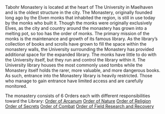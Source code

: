 <!-- TITLE: Tabhor Monastery -->
<!-- SUBTITLE: A quick summary of Tabhor Monastery -->

Tabohr Monastery is located at the heart of The University in Maelhaven and is the oldest structure in the city. The Monastery, originally founded long ago by the Elven monks that inhabited the region, is still in use today by the monks who built it. Though the monks were originally exclusively Elves, as the city and country around the monastery has grown into a melting pot, so too has the order of monks. The primary mission of the monks is the maintenance and growth of its famous library. As the library’s collection of books and scrolls have grown to fill the space within the monastery walls, the University surrounding the Monastery has provided additional space for the expanded library. The monks have little to do with the University itself, but they run and control the library within it. The University library houses the most commonly used tombs while the Monastery itself holds the rarer, more valuable, and more dangerous books. As such, entrance into the Monastery library is heavily restricted. Those who manage to gain entrance have limited access and are carefully monitored.

The monastery consists of 6 Orders each with different responsibilities toward the Library:
[Order of Arcanum](public/places/tabhormonastery/order_arcanum)
[Order of Nature](public/places/tabhormonastery/order_nature)
[Order of Religion](public/places/tabhormonastery/order_religion)
[Order of Secrets](public/places/tabhormonastery/order_secrets)
[Order of Combat](public/places/tabhormonastery/order_combat)
[Order of Field Research and Recovery](public/places/tabhormonastery/order_frar)